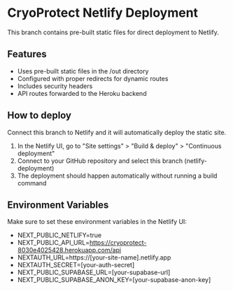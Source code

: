 # CryoProtect Netlify Deployment

This branch contains pre-built static files for direct deployment to Netlify.

## Features
- Uses pre-built static files in the /out directory
- Configured with proper redirects for dynamic routes
- Includes security headers
- API routes forwarded to the Heroku backend

## How to deploy

Connect this branch to Netlify and it will automatically deploy the static site.

1. In the Netlify UI, go to "Site settings" > "Build & deploy" > "Continuous deployment"
2. Connect to your GitHub repository and select this branch (netlify-deployment)
3. The deployment should happen automatically without running a build command

## Environment Variables

Make sure to set these environment variables in the Netlify UI:

- NEXT_PUBLIC_NETLIFY=true
- NEXT_PUBLIC_API_URL=https://cryoprotect-8030e4025428.herokuapp.com/api
- NEXTAUTH_URL=https://[your-site-name].netlify.app
- NEXTAUTH_SECRET=[your-auth-secret]
- NEXT_PUBLIC_SUPABASE_URL=[your-supabase-url]
- NEXT_PUBLIC_SUPABASE_ANON_KEY=[your-supabase-anon-key]
